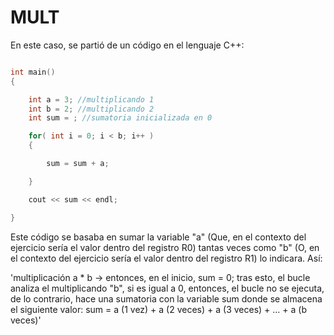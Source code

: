 # MULT
En este caso, se partió de un código en el lenguaje C++:
```C++

int main()
{

    int a = 3; //multiplicando 1
    int b = 2; //multiplicando 2
    int sum = ; //sumatoria inicializada en 0

    for( int i = 0; i < b; i++ )
    {

        sum = sum + a;

    }

    cout << sum << endl;

}
```
Este código se basaba en sumar la variable "a" (Que, en el contexto del ejercicio sería el valor dentro del registro R0) tantas veces como "b" (O, en el contexto del ejercicio sería el valor dentro del registro R1) lo indicara. Así:

'multiplicación a * b  -> entonces, en el inicio, sum = 0; tras esto, el bucle analiza el multiplicando "b", si es igual a 0, entonces, el bucle no se ejecuta, de lo contrario, hace una sumatoria con la variable sum donde se almacena
el siguiente valor: sum = a (1 vez) + a (2 veces) + a (3 veces) + ... + a (b veces)'
